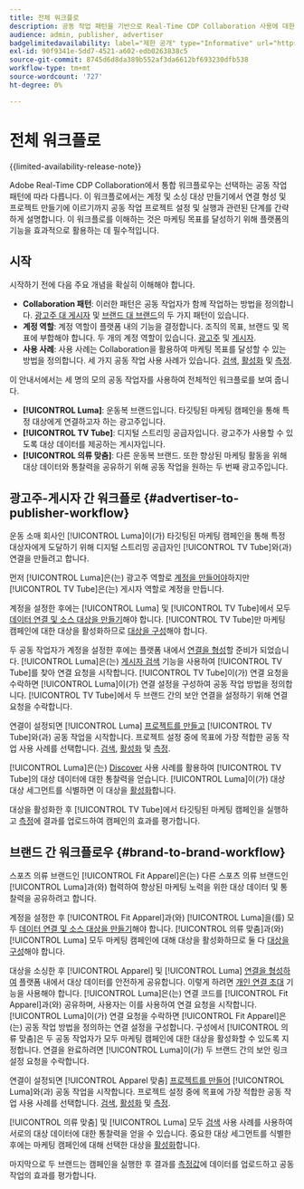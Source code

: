 ```yaml
---
title: 전체 워크플로
description: 공동 작업 패턴을 기반으로 Real-Time CDP Collaboration 사용에 대한 전체적인 워크플로를 이해합니다.
audience: admin, publisher, advertiser
badgelimitedavailability: label="제한 공개" type="Informative" url="https://helpx.adobe.com/kr/legal/product-descriptions/real-time-customer-data-platform-collaboration.html newtab=true"
exl-id: 90f9341e-5dd7-4521-a602-edb0263838c5
source-git-commit: 8745d6d8da389b552af3da6612bf693230dfb538
workflow-type: tm+mt
source-wordcount: '727'
ht-degree: 0%

---
```


# 전체 워크플로

{{limited-availability-release-note}}

Adobe Real-Time CDP Collaboration에서 통합 워크플로우는 선택하는 공동 작업 패턴에 따라 다릅니다. 이 워크플로에서는 계정 및 소싱 대상 만들기에서 연결 형성 및 프로젝트 만들기에 이르기까지 공동 작업 프로젝트 설정 및 실행과 관련된 단계를 간략하게 설명합니다. 이 워크플로를 이해하는 것은 마케팅 목표를 달성하기 위해 플랫폼의 기능을 효과적으로 활용하는 데 필수적입니다.

## 시작

시작하기 전에 다음 주요 개념을 확실히 이해해야 합니다.

- **Collaboration 패턴**: 이러한 패턴은 공동 작업자가 함께 작업하는 방법을 정의합니다. [광고주 대 게시자](./collaboration-patterns.md#advertiser-to-publisher) 및 [브랜드 대 브랜드](./collaboration-patterns.md#brand-to-brand)의 두 가지 패턴이 있습니다.
- **계정 역할**: 계정 역할이 플랫폼 내의 기능을 결정합니다. 조직의 목표, 브랜드 및 목표에 부합해야 합니다. 두 개의 계정 역할이 있습니다. [광고주](./roles.md#advertiser) 및 [게시자](./roles.md#publisher).
- **사용 사례**: 사용 사례는 Collaboration을 활용하여 마케팅 목표를 달성할 수 있는 방법을 정의합니다. 세 가지 공동 작업 사용 사례가 있습니다. [검색](./use-cases.md#discover), [활성화](./use-cases.md#activate) 및 [측정](./use-cases.md#measure).

이 안내서에서는 세 명의 모의 공동 작업자를 사용하여 전체적인 워크플로를 보여 줍니다.

- **[!UICONTROL Luma]**: 운동복 브랜드입니다. 타깃팅된 마케팅 캠페인을 통해 특정 대상에게 연결하고자 하는 광고주입니다.
- **[!UICONTROL TV Tube]**: 디지털 스트리밍 공급자입니다. 광고주가 사용할 수 있도록 대상 데이터를 제공하는 게시자입니다.
- **[!UICONTROL 의류 맞춤]**: 다른 운동복 브랜드. 또한 향상된 마케팅 활동을 위해 대상 데이터와 통찰력을 공유하기 위해 공동 작업을 원하는 두 번째 광고주입니다.

## 광고주-게시자 간 워크플로 {#advertiser-to-publisher-workflow}

운동 소매 회사인 [!UICONTROL Luma]이(가) 타깃팅된 마케팅 캠페인을 통해 특정 대상자에게 도달하기 위해 디지털 스트리밍 공급자인 [!UICONTROL TV Tube]와(과) 연결을 만들려고 합니다.

먼저 [!UICONTROL Luma]은(는) 광고주 역할로 [계정을 만들어야](../setup/onboard-account.md)하지만 [!UICONTROL TV Tube]은(는) 게시자 역할로 계정을 만듭니다.

계정을 설정한 후에는 [!UICONTROL Luma] 및 [!UICONTROL TV Tube]에서 모두 [데이터 연결 및 소스 대상을 만들기](../setup/onboard-audiences.md)해야 합니다. [!UICONTROL TV Tube]만 마케팅 캠페인에 대한 대상을 활성화하므로 [대상을 구성](../setup/manage-destinations.md)해야 합니다.

두 공동 작업자가 계정을 설정한 후에는 플랫폼 내에서 [연결을 형성](../connect/establishing-connections.md)할 준비가 되었습니다. [!UICONTROL Luma]은(는) [게시자 검색](../connect/discover-publishers.md) 기능을 사용하여 [!UICONTROL TV Tube]를 찾아 연결 요청을 시작합니다. [!UICONTROL TV Tube]이(가) 연결 요청을 수락하면 [!UICONTROL Luma]이(가) 연결 설정을 구성하여 공동 작업 방법을 정의합니다. [!UICONTROL TV Tube]에서 두 브랜드 간의 보안 연결을 설정하기 위해 연결 요청을 수락합니다.

연결이 설정되면 [!UICONTROL Luma] [프로젝트를 만들고](../collaborate/manage-projects.md) [!UICONTROL TV Tube]와(과) 공동 작업을 시작합니다. 프로젝트 설정 중에 목표에 가장 적합한 공동 작업 사용 사례를 선택합니다. [검색](../collaborate/discover.md), [활성화](../collaborate/activate.md) 및 [측정](../collaborate/measure.md).

[!UICONTROL Luma]은(는) [Discover](../collaborate/discover.md) 사용 사례를 활용하여 [!UICONTROL TV Tube]의 대상 데이터에 대한 통찰력을 얻습니다. [!UICONTROL Luma]이(가) 대상 대상 세그먼트를 식별하면 이 대상을 [활성화](../collaborate/activate.md)합니다.

대상을 활성화한 후 [!UICONTROL TV Tube]에서 타깃팅된 마케팅 캠페인을 실행하고 [측정](../collaborate/measure.md)에 결과를 업로드하여 캠페인의 효과를 평가합니다.

## 브랜드 간 워크플로우 {#brand-to-brand-workflow}

스포츠 의류 브랜드인 [!UICONTROL Fit Apparel]은(는) 다른 스포츠 의류 브랜드인 [!UICONTROL Luma]과(와) 협력하여 향상된 마케팅 노력을 위한 대상 데이터 및 통찰력을 공유하려고 합니다.

계정을 설정한 후 [!UICONTROL Fit Apparel]과(와) [!UICONTROL Luma]을(를) 모두 [데이터 연결 및 소스 대상을 만들기](../setup/onboard-audiences.md)해야 합니다. [!UICONTROL 의류 맞춤]과(와) [!UICONTROL Luma] 모두 마케팅 캠페인에 대해 대상을 활성화하므로 둘 다 [대상을 구성](../setup/manage-destinations.md)해야 합니다.

대상을 소싱한 후 [!UICONTROL Apparel] 및 [!UICONTROL Luma] [연결을 형성하여](../connect/establishing-connections.md) 플랫폼 내에서 대상 데이터를 안전하게 공유합니다. 이렇게 하려면 [개인 연결 초대](../connect/establishing-connections.md#private-connection-invite) 기능을 사용해야 합니다. [!UICONTROL Luma]은(는) 연결 코드를 [!UICONTROL Fit Apparel]과(와) 공유하며, 사용자는 이를 사용하여 연결 요청을 시작합니다. [!UICONTROL Luma]이(가) 연결 요청을 수락하면 [!UICONTROL Fit Apparel]은(는) 공동 작업 방법을 정의하는 연결 설정을 구성합니다. 구성에서 [!UICONTROL 의류 맞춤]은 두 공동 작업자가 모두 마케팅 캠페인에 대한 대상을 활성화할 수 있도록 지정합니다. 연결을 완료하려면 [!UICONTROL Luma]이(가) 두 브랜드 간의 보안 링크 설정 요청을 수락합니다.

연결이 설정되면 [!UICONTROL Apparel 맞춤] [프로젝트를 만들어](../collaborate/manage-projects.md) [!UICONTROL Luma]와(과) 공동 작업을 시작합니다. 프로젝트 설정 중에 목표에 가장 적합한 공동 작업 사용 사례를 선택합니다. [검색](../collaborate/discover.md), [활성화](../collaborate/activate.md) 및 [측정](../collaborate/measure.md).

[!UICONTROL 의류 맞춤] 및 [!UICONTROL Luma] 모두 [검색](../collaborate/discover.md) 사용 사례를 사용하여 서로의 대상 데이터에 대한 통찰력을 얻을 수 있습니다. 중요한 대상 세그먼트를 식별한 후에는 마케팅 캠페인에 대해 선택한 대상을 [활성화](../collaborate/activate.md)합니다.

마지막으로 두 브랜드는 캠페인을 실행한 후 결과를 [측정값](../collaborate/measure.md)에 데이터를 업로드하고 공동 작업의 효과를 평가합니다.
